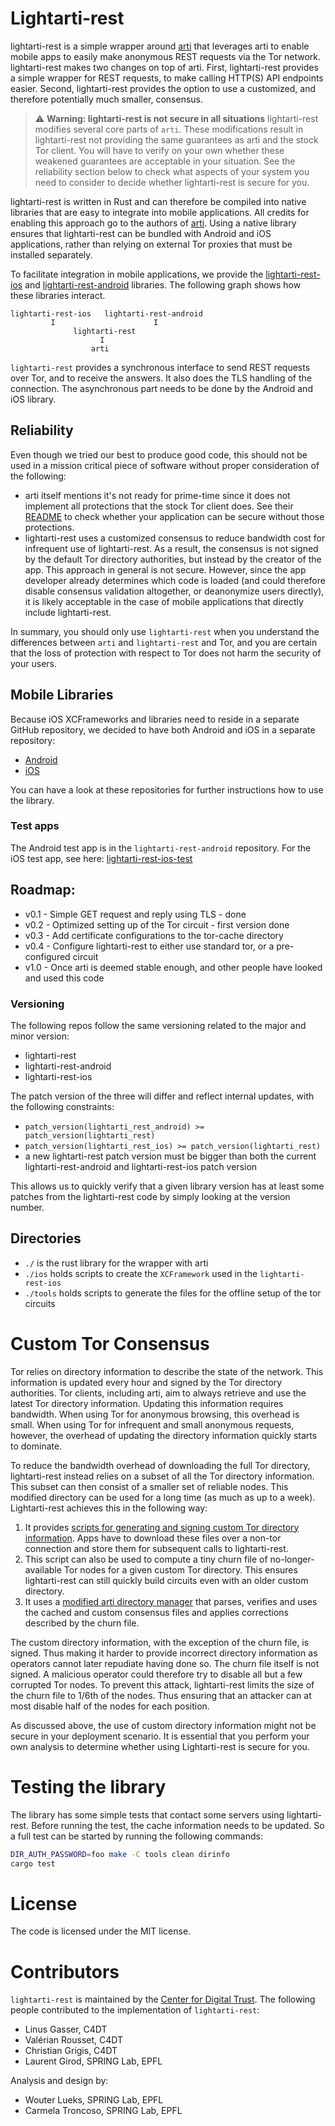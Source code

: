 # Lightarti-rest

lightarti-rest is a simple wrapper around [arti](https://gitlab.torproject.org/tpo/core/arti) that leverages arti to enable mobile apps to easily make anonymous REST requests via the Tor network. lightarti-rest makes two changes on top of arti. First, lightarti-rest provides a simple wrapper for REST requests, to make calling HTTP(S) API endpoints easier. Second, lightarti-rest provides the option to use a customized, and therefore potentially much smaller, consensus.

> :warning: **Warning: lightarti-rest is not secure in all situations** lightarti-rest modifies several core parts of `arti`. These modifications result in lightarti-rest not providing the same guarantees as arti and the stock Tor client. You will have to verify on your own whether these weakened guarantees are acceptable in your situation. See the reliability section below to check what aspects of your system you need to consider to decide whether lightarti-rest is secure for you.

lightarti-rest is written in Rust and can therefore be compiled into native libraries that are easy to integrate into mobile applications. All credits for enabling this approach go to the authors of [arti](https://gitlab.torproject.org/tpo/core/arti). Using a native library ensures that lightarti-rest can be bundled with Android and iOS applications, rather than relying on external Tor proxies that must be installed separately.

To facilitate integration in mobile applications, we provide the [lightarti-rest-ios](https://github.com/c4dt/lightarti-rest-ios) and [lightarti-rest-android](https://github.com/c4dt/lightarti-rest-android) libraries. The following graph shows how these libraries interact.

```
lightarti-rest-ios   lightarti-rest-android
         I                      I
              lightarti-rest
                    I
                  arti
```

`lightarti-rest` provides a synchronous interface to send REST requests over Tor, and
to receive the answers. It also does the TLS handling of the connection. The
asynchronous part needs to be done by the Android and iOS library.

## Reliability

Even though we tried our best to produce good code, this should not be used in a
mission critical piece of software without proper consideration of the following:

- arti itself mentions it's not ready for prime-time since it does not implement all protections that the stock Tor client does. See their [README](https://gitlab.torproject.org/tpo/core/arti/-/blob/main/README.md) to check whether your application can be secure without those protections.
- lightarti-rest uses a customized consensus to reduce bandwidth cost for infrequent use of lightarti-rest. As a result, the consensus is not signed by the default Tor directory authorities, but instead by the creator of the app. This approach in general is not secure. However, since the app developer already determines which code is loaded (and could therefore disable consensus validation altogether, or deanonymize users directly), it is likely acceptable in the case of mobile applications that directly include lightarti-rest.

In summary, you should only use `lightarti-rest` when you understand the differences between `arti` and `lightarti-rest` and Tor, and you are certain that the loss of protection with respect to Tor does not harm the security of your users.

## Mobile Libraries

Because iOS XCFrameworks and libraries need to reside in a separate GitHub repository,
we decided to have both Android and iOS in a separate repository:

- [Android](https://github.com/c4dt/lightarti-rest-android)
- [iOS](https://github.com/c4dt/lightarti-rest-ios)

You can have a look at these repositories for further instructions how to use the
library.

### Test apps

The Android test app is in the `lightarti-rest-android` repository.
For the iOS test app, see here:
[lightarti-rest-ios-test](https://github.com/c4dt/lightarti-rest-ios-test)

## Roadmap:

- v0.1 - Simple GET request and reply using TLS - done
- v0.2 - Optimized setting up of the Tor circuit - first version done
- v0.3 - Add certificate configurations to the tor-cache directory
- v0.4 - Configure lightarti-rest to either use standard tor, or a pre-configured circuit
- v1.0 - Once arti is deemed stable enough, and other people have looked and used this code

### Versioning

The following repos follow the same versioning related to the major and minor version:

- lightarti-rest
- lightarti-rest-android
- lightarti-rest-ios

The patch version of the three will differ and reflect internal updates, with the
following constraints:

- `patch_version(lightarti_rest_android) >= patch_version(lightarti_rest)`
- `patch_version(lightarti_rest_ios) >= patch_version(lightarti_rest)`
- a new lightarti-rest patch version must be bigger than both the current lightarti-rest-android and
  lightarti-rest-ios patch version

This allows us to quickly verify that a given library version has at least some patches
from the lightarti-rest code by simply looking at the version number.

## Directories

- `./` is the rust library for the wrapper with arti
- `./ios` holds scripts to create the `XCFramework` used in the `lightarti-rest-ios`
- `./tools` holds scripts to generate the files for the offline setup of the tor circuits

# Custom Tor Consensus

Tor relies on directory information to describe the state of the network. This information is updated every hour and signed by the Tor directory authorities. Tor clients, including arti, aim to always retrieve and use the latest Tor directory information. Updating this information requires bandwidth. When using Tor for anonymous browsing, this overhead is small. When using Tor for infrequent and small anonymous requests, however, the overhead of updating the directory information quickly starts to dominate.

To reduce the bandwidth overhead of downloading the full Tor directory, lightarti-rest instead relies on a subset of all the Tor directory information. This subset can then consist of a smaller set of reliable nodes. This modified directory can be used for a long time (as much as up to a week). Lightarti-rest achieves this in the following way:

1. It provides [scripts for generating and signing custom Tor directory information](tools/README.md). Apps have to download these files over a non-tor connection and store them for subsequent calls to lightarti-rest.
2. This script can also be used to compute a tiny churn file of no-longer-available Tor nodes for a given custom Tor directory. This ensures lightarti-rest can still quickly build circuits even with an older custom directory.
3. It uses a [modified arti directory manager](src/lightarti/tor-dirmgr) that parses, verifies and uses the cached and custom consensus files and applies corrections described by the churn file.

The custom directory information, with the exception of the churn file, is signed. Thus making it harder to provide incorrect directory information as operators cannot later repudiate having done so. The churn file itself is not signed. A malicious operator could therefore try to disable all but a few corrupted Tor nodes. To prevent this attack, lightarti-rest limits the size of the churn file to 1/6th of the nodes. Thus ensuring that an attacker can at most disable half of the nodes for each position.

As discussed above, the use of custom directory information might not be secure in your deployment scenario. It is essential that you perform your own analysis to determine whether using Lightarti-rest is secure for you.

# Testing the library

The library has some simple tests that contact some servers using lightarti-rest.
Before running the test, the cache information needs to be updated.
So a full test can be started by running the following commands:

```bash
DIR_AUTH_PASSWORD=foo make -C tools clean dirinfo
cargo test
```

# License

The code is licensed under the MIT license.

# Contributors

`lightarti-rest` is maintained by the [Center for Digital Trust](https://c4dt.org/). The following people contributed to the implementation of `lightarti-rest`:

- Linus Gasser, C4DT
- Valérian Rousset, C4DT
- Christian Grigis, C4DT
- Laurent Girod, SPRING Lab, EPFL

Analysis and design by:

- Wouter Lueks, SPRING Lab, EPFL
- Carmela Troncoso, SPRING Lab, EPFL
